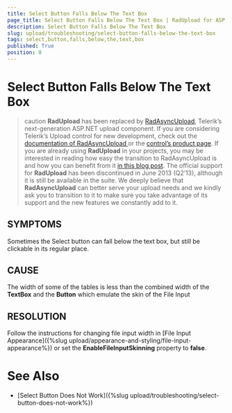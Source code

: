 ```yaml
---
title: Select Button Falls Below The Text Box
page_title: Select Button Falls Below The Text Box | RadUpload for ASP.NET AJAX Documentation
description: Select Button Falls Below The Text Box
slug: upload/troubleshooting/select-button-falls-below-the-text-box
tags: select,button,falls,below,the,text,box
published: True
position: 8
---
```


# Select Button Falls Below The Text Box



>caution  **RadUpload** has been replaced by [RadAsyncUpload](https://demos.telerik.com/aspnet-ajax/asyncupload/examples/overview/defaultcs.aspx), Telerik’s next-generation ASP.NET upload component. If you are considering Telerik’s Upload control for new development, check out the [documentation of RadAsyncUpload ](https://www.telerik.com/help/aspnet-ajax/asyncupload-overview.html) or the [control’s product page](https://www.telerik.com/products/aspnet-ajax/asyncupload.aspx). If you are already using **RadUpload** in your projects, you may be interested in reading how easy the transition to RadAsyncUpload is and how you can benefit from it [in this blog post](https://blogs.telerik.com/blogs/12-12-05/the-case-of-telerik-s-new-old-asp.net-ajax-upload-control-radasyncupload). The official support for **RadUpload** has been discontinued in June 2013 (Q2’13), although it is still be available in the suite. We deeply believe that **RadAsyncUpload** can better serve your upload needs and we kindly ask you to transition to it to make sure you take advantage of its support and the new features we constantly add to it.
>


## SYMPTOMS

Sometimes the Select button can fall below the text box, but still be clickable in its regular place.

## CAUSE

The width of some of the tables is less than the combined width of the **TextBox** and the **Button** which emulate the skin of the File Input

## RESOLUTION

Follow the instructions for changing file input width in [File Input Appearance]({%slug upload/appearance-and-styling/file-input-appearance%}) or set the **EnableFileInputSkinning** property to **false**.

# See Also

 * [Select Button Does Not Work]({%slug upload/troubleshooting/select-button-does-not-work%})

